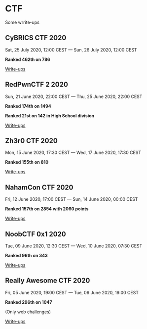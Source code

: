 # CTF
Some wrrite-ups

## CyBRICS CTF 2020

Sat, 25 July 2020, 12:00 CEST — Sun, 26 July 2020, 12:00 CEST

**Ranked 462th on 786**

[Write-ups](CyBRICS/README.md)

## RedPwnCTF 2 2020

Sun, 21 June 2020, 22:00 CEST — Thu, 25 June 2020, 22:00 CEST

**Ranked 174th on 1494**

**Ranked 21st on 142 in High School division**

[Write-ups](RedPwnCTF_2_2020/README.md)

## Zh3r0 CTF 2020

Mon, 15 June 2020, 17:30 CEST — Wed, 17 June 2020, 17:30 CEST

**Ranked 155th on 810**

[Write-ups](Zh3r0CTF_2020/README.md)

## NahamCon CTF 2020

Fri, 12 June 2020, 17:00 CEST — Sun, 14 June 2020, 00:00 CEST

**Ranked 157th on 2854 with 2060 points**

[Write-ups](NahamCon_2020/README.md)

## NoobCTF 0x1 2020

Tue, 09 June 2020, 12:30 CEST — Wed, 10 June 2020, 07:30 CEST

**Ranked 96th on 343**

[Write-ups](NoobCTF_2020/README.md)

## Really Awesome CTF 2020

Fri, 05 June 2020, 19:00 CEST — Tue, 09 June 2020, 19:00 CEST

**Ranked 296th on 1047**

(Only web challenges)

[Write-ups](RACTF_2020/README.md)
